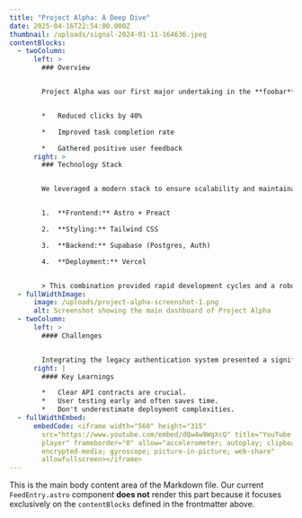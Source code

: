 ```yaml
---
title: "Project Alpha: A Deep Dive"
date: 2025-04-16T22:54:00.000Z
thumbnail: /uploads/signal-2024-01-11-164636.jpeg
contentBlocks:
  - twoColumn:
      left: >
        ### Overview


        Project Alpha was our first major undertaking in the **foobar** sector. The primary goal was to streamline the user onboarding process.


        *   Reduced clicks by 40%

        *   Improved task completion rate

        *   Gathered positive user feedback
      right: >
        ### Technology Stack


        We leveraged a modern stack to ensure scalability and maintainability.


        1.  **Frontend:** Astro + Preact

        2.  **Styling:** Tailwind CSS

        3.  **Backend:** Supabase (Postgres, Auth)

        4.  **Deployment:** Vercel


        > This combination provided rapid development cycles and a robust final product.
  - fullWidthImage:
      image: /uploads/project-alpha-screenshot-1.png
      alt: Screenshot showing the main dashboard of Project Alpha
  - twoColumn:
      left: >
        #### Challenges


        Integrating the legacy authentication system presented a significant hurdle. We addressed this by implementing a temporary adapter pattern while phasing out the old system.
      right: |
        #### Key Learnings

        *   Clear API contracts are crucial.
        *   User testing early and often saves time.
        *   Don't underestimate deployment complexities.
  - fullWidthEmbed:
      embedCode: <iframe width="560" height="315"
        src="https://www.youtube.com/embed/dQw4w9WgXcQ" title="YouTube video
        player" frameborder="0" allow="accelerometer; autoplay; clipboard-write;
        encrypted-media; gyroscope; picture-in-picture; web-share"
        allowfullscreen></iframe>
---
```


<!-- Note: Markdown content placed *outside* the frontmatter (after the closing ---) is typically accessed via `entry.body` when using `getCollection`. Since we are relying *only* on `contentBlocks` in `FeedEntry.astro`, this area will be ignored by our current setup. -->

This is the main body content area of the Markdown file. Our current `FeedEntry.astro` component **does not** render this part because it focuses exclusively on the `contentBlocks` defined in the frontmatter above.
